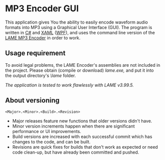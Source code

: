 # MP3 Encoder GUI
This application gives You the ability to easily encode waveform audio formats into MP3 using a Graphical User Interface (GUI).
The program is written in [C#][] and [XAML][] ([WPF][]), and uses the command line version of the [LAME MP3 Encoder][] in order to work.

[C#]: http://wikipedia.org/wiki/C_Sharp_%28programming_language%29
[XAML]: http://wikipedia.org/wiki/XAML
[WPF]: http://wikipedia.org/wiki/Windows_Presentation_Foundation
[LAME MP3 Encoder]: http://lame.sourceforge.net/

## Usage requirement
To avoid legal problems, the LAME Encoder's assemblies are not included in the project.
Please obtain (compile or download) _lame.exe,_ and put it into the output directory's _\lame_ folder.

_The application is tested to work flawlessly with LAME v3.99.5._

## About versioning
    <Major>.<Minor>.<Build>.<Revision>

  * Major releases feature new functions that older versions didn't have.
  * Minor version increments happen when there are significant performance or UI improvements.
  * Build versions are increased with each successful commit which has changes to the code, and can be built.
  * Revisions are quick fixes for builds that don't work as expected or need code clean-up, but have already been committed and pushed.
